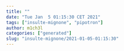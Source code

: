 ```yaml
---
title: ""
date: "Tue Jan  5 01:15:30 CET 2021"
tags: ["insulte-mignone", "pipotron"]
author: m1ch3l
categories: ["generated"]
slug: "insulte-mignone/2021-01-05-01:15:30"
---
```



